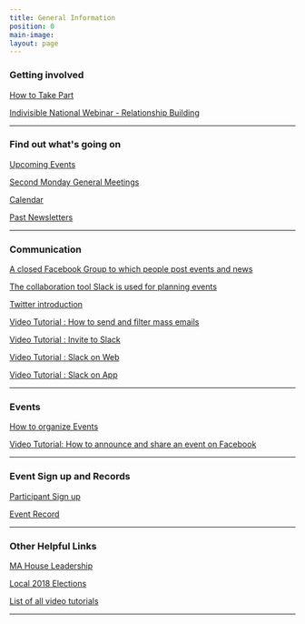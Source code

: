 ```yaml
---
title: General Information
position: 0
main-image: 
layout: page
---
```


### Getting involved

[How to Take Part](http://www.indivisibleacton.org/2017/06/07/taking-part-in-indivisible-acton.html)

[Indivisible National Webinar - Relationship Building](https://drive.google.com/file/d/13Vx9zKUOPpL1O5f60_5iembcwZu2oXr3/view)

---

### Find out what's going on

[Upcoming Events](http://www.indivisibleacton.org/events/upcoming-events.html)

[Second Monday General Meetings
](http://www.indivisibleacton.org/general/2017/05/31/first-monday.html)

[Calendar](http://www.indivisibleacton.org/calendar.html)

[Past Newsletters](http://www.indivisibleacton.org/2017/10/24/newsletters.html)

---

### Communication

[A closed Facebook Group to which people post events and news](www.facebook.com/groups/indivisibleacton)

[The collaboration tool Slack is used for planning events](indivisibleacton.slack.com)

[Twitter introduction](https://drive.google.com/file/d/0BwLIGG6Uwnr_Y0h2a3EwS0hiWTF6dHNkLXR1OUZMOGhibHpr/view)

[Video Tutorial : How to send and filter mass emails](https://youtu.be/T-HfrbKi3dY)

[Video Tutorial : Invite to Slack](https://youtu.be/id-3DXaZrlA)

[Video Tutorial : Slack on Web](https://youtu.be/hOp1wgyAqXk)

[Video Tutorial : Slack on App](https://youtu.be/-KHmfHQpXT0)

---

### Events

[How to organize Events](http://www.indivisibleacton.org/2017/06/07/organizing-events.html)

[Video Tutorial: How to announce and share an event on Facebook](https://youtu.be/Pt8IsVoY8ts)

---

### Event Sign up and Records

[Participant Sign up](https://www.actionnetwork.org/forms/participant-signin)

[Event Record](https://www.actionnetwork.org/forms/leader-event-record)

---

### Other Helpful Links

[MA House Leadership](https://malegislature.gov/Legislators/Leadership)

[Local 2018 Elections](http://www.indivisibleacton.org/local-2018-elections.html)

[List of all video tutorials](http://www.indivisibleacton.org/2018/01/29/organizer-basic-information.html)

---